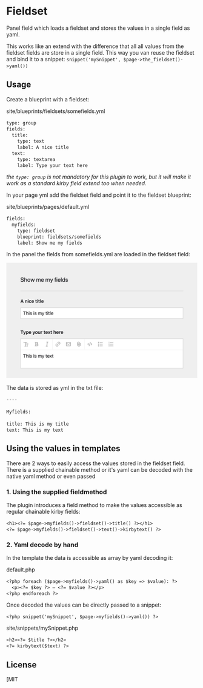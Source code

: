 # Fieldset
Panel field which loads a fieldset and stores the values in a single field as yaml.

This works like an extend with the difference that all all values from the fieldset fields are store in a single field. This way you van reuse the fieldset and bind it to a snippet: `snippet('mySnippet', $page->the_fieldset()->yaml())`

## Usage
Create a blueprint with a fieldset:

site/blueprints/fieldsets/somefields.yml
```
type: group
fields:
  title:
    type: text
    label: A nice title
  text:
    type: textarea
    label: Type your text here
```
*the `type: group` is not mandatory for this plugin to work, but it will make it work as a standard kirby field extend too when needed.*

In your page yml add the fieldset field and point it to the fieldset blueprint:

site/blueprints/pages/default.yml
```
fields:
  myfields:
    type: fieldset
    blueprint: fieldsets/somefields
    label: Show me my fields
```

In the panel the fields from somefields.yml are loaded in the fieldset field:

![alt text](./assets/preview-fields.jpg "Screenshot of the title & textarea field in the panel")

The data is stored as yml in the txt file:

```
----

Myfields:

title: This is my title
text: This is my text

```

## Using the values in templates
There are 2 ways to easily access the values stored in the fieldset field. There is a supplied chainable method or it's yaml can be decoded with the native yaml method or even passed 


### 1. Using the supplied fieldmethod
The plugin introduces a field method to make the values accessible as regular chainable kirby fields:
```
<h1><?= $page->myfields()->fieldset()->title() ?></h1>
<?= $page->myfields()->fieldset()->text()->kirbytext() ?>
```

### 2. Yaml decode by hand
In the template the data is accessible as array by yaml decoding it:

default.php
```
<?php foreach ($page->myfields()->yaml() as $key => $value): ?>
  <p><?= $key ?> – <?= $value ?></p>  
<?php endforeach ?>
```

Once decoded the values can be directly passed to a snippet:
```
<?php snippet('mySnippet', $page->myfields()->yaml()) ?>
```

site/snippets/mySnippet.php
```
<h2><?= $title ?></h2>
<?= kirbytext($text) ?>
```

## License
[MIT
